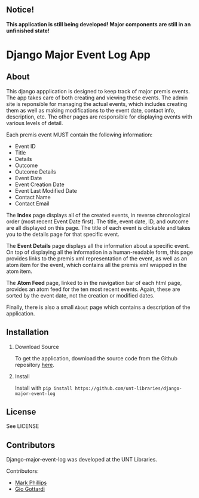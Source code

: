 Notice!
------------------------------------------------------------

**This application is still being developed! Major components are still in an
unfinished state!**

Django Major Event Log App
============================================================

About
--------------------------

This django appplication is designed to keep track of major premis events.
The app takes care of both creating and viewing these events. The admin site is
reponsible for managing the actual events, which includes creating them as well
as making modifications to the event date, contact info, description, etc. The
other pages are responsible for displaying events with various levels of
detail.

Each premis event MUST contain the following information:

* Event ID
* Title
* Details
* Outcome
* Outcome Details
* Event Date
* Event Creation Date
* Event Last Modified Date
* Contact Name
* Contact Email

The **Index** page displays all of the created events, in reverse chronological
order (most recent Event Date first). The title, event date, ID, and
outcome are all displayed on this page. The title of each event is
clickable and takes you to the details page for that specific event.

The **Event Details** page displays all the information about a specific event.
On top of displaying all the information in a human-readable form, this page
provides links to the premis xml representation of the event, as well as an
atom item for the event, which contains all the premis xml wrapped in the atom
item.

The **Atom Feed** page, linked to in the navigation bar of each html page,
provides an atom feed for the ten most recent events. Again, these are
sorted by the event date, not the creation or modified dates.

Finally, there is also a small `About` page which contains a description of the
application.

Installation
--------------------------

1.  Download Source

    To get the application, download the source code from the Github repository
    [here](https://github.com/unt-libraries/django-major-event-log).

2.  Install

    Install with `pip install https://github.com/unt-libraries/django-major-event-log`
    
License
-------------------------

See LICENSE

Contributors
-------------------------

Django-major-event-log was developed at the UNT Libraries.

Contributors:

* [Mark Phillips](https://github.com/vphill)
* [Gio Gottardi](https://github.com/somexpert)


